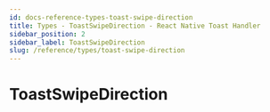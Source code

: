 ```yaml
---
id: docs-reference-types-toast-swipe-direction
title: Types - ToastSwipeDirection - React Native Toast Handler
sidebar_position: 2
sidebar_label: ToastSwipeDirection
slug: /reference/types/toast-swipe-direction
---
```


# ToastSwipeDirection
